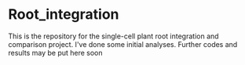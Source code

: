 # Root_integration
This is the repository for the single-cell plant root integration and comparison project. I've done some initial analyses. Further codes and results may be put here soon
